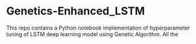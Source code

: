 # Genetics-Enhanced_LSTM
This repo contains a Python notebook implementation of hyperparameter tuning of LSTM deep learning model using Genetic Algorithm. All the